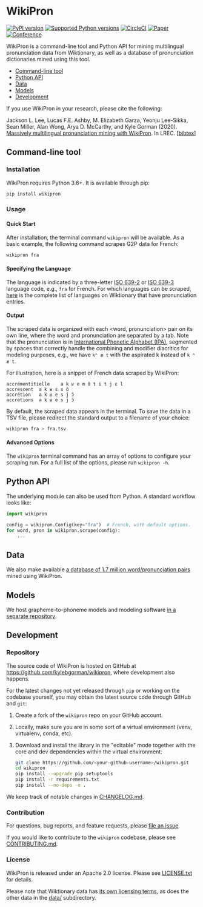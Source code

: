 WikiPron
========

[![PyPI
version](https://badge.fury.io/py/wikipron.svg)](https://pypi.org/project/wikipron)
[![Supported Python
versions](https://img.shields.io/pypi/pyversions/wikipron.svg)](https://pypi.org/project/wikipron)
[![CircleCI](https://circleci.com/gh/kylebgorman/wikipron/tree/master.svg?style=svg)](https://circleci.com/gh/kylebgorman/wikipron/tree/master)
[![Paper](http://img.shields.io/badge/paper-ACL:2020.lrec--1.521-B31B1B.svg)](https://www.aclweb.org/anthology/2020.lrec-1.521/)
[![Conference](http://img.shields.io/badge/LREC-2020-4b44ce.svg)](https://lrec2020.lrec-conf.org/en/)

WikiPron is a command-line tool and Python API for mining multilingual pronunciation
data from Wiktionary, as well as a database of pronunciation dictionaries mined using
this tool.

-   [Command-line tool](#command-line-tool)
-   [Python API](#python-api)
-   [Data](#data)
-   [Models](#models)
-   [Development](#development)

If you use WikiPron in your research, please cite the following:

Jackson L. Lee, Lucas F.E. Ashby, M. Elizabeth Garza, Yeonju Lee-Sikka, Sean Miller,
Alan Wong, Arya D. McCarthy, and Kyle Gorman (2020).
[Massively multilingual pronunciation mining with WikiPron](https://www.aclweb.org/anthology/2020.lrec-1.521/).
In LREC. [[bibtex](https://www.aclweb.org/anthology/2020.lrec-1.521.bib)]

Command-line tool
-----------------

### Installation

WikiPron requires Python 3.6+. It is available through pip:

```bash
pip install wikipron
```

### Usage

#### Quick Start

After installation, the terminal command `wikipron` will be available. As a
basic example, the following command scrapes G2P data for French:

```bash
wikipron fra
```

#### Specifying the Language

The language is indicated by a three-letter [ISO
639-2](https://en.wikipedia.org/wiki/List_of_ISO_639-2_codes) or [ISO
639-3](https://en.wikipedia.org/wiki/List_of_ISO_639-3_codes) language code,
e.g., `fra` for French. For which languages can be scraped,
[here](https://en.wiktionary.org/wiki/Category:Terms_with_IPA_pronunciation_by_language)
is the complete list of languages on Wiktionary that have pronunciation entries.

#### Output

The scraped data is organized with each \<word, pronunciation\> pair on its own
line, where the word and pronunciation are separated by a tab. Note that the
pronunciation is in [International Phonetic Alphabet
(IPA)](https://en.wikipedia.org/wiki/International_Phonetic_Alphabet), segmented
by spaces that correctly handle the combining and modifier diacritics for
modeling purposes, e.g., we have `kʰ æ t` with the aspirated k instead of
`k ʰ æ t`.

For illustration, here is a snippet of French data scraped by WikiPron:

```tsv
accrémentitielle    a k ʁ e m ɑ̃ t i t j ɛ l
accrescent  a k ʁ ɛ s ɑ̃
accrétion   a k ʁ e s j ɔ̃
accrétions  a k ʁ e s j ɔ̃
```

By default, the scraped data appears in the terminal. To save the data in a TSV
file, please redirect the standard output to a filename of your choice:

```bash
wikipron fra > fra.tsv
```

#### Advanced Options

The `wikipron` terminal command has an array of options to configure your
scraping run. For a full list of the options, please run `wikipron -h`.

Python API
----------

The underlying module can also be used from Python. A standard workflow looks
like:

```python
import wikipron

config = wikipron.Config(key="fra")  # French, with default options.
for word, pron in wikipron.scrape(config):
    ...
```

Data
----

We also make available [a database of 1.7 million word/pronunciation
pairs](https://github.com/kylebgorman/wikipron/tree/master/data/wikipron)
mined using WikiPron.

Models
------

We host grapheme-to-phoneme models and modeling software [in a separate
repository](https://github.com/kylebgorman/wikipron-modeling).

Development
-----------

### Repository

The source code of WikiPron is hosted on GitHub at
https://github.com/kylebgorman/wikipron, where development also happens.

For the latest changes not yet released through `pip` or working on the codebase
yourself, you may obtain the latest source code through GitHub and `git`:

1.  Create a fork of the `wikipron` repo on your GitHub account.

2.  Locally, make sure you are in some sort of a virtual environment (venv,
    virtualenv, conda, etc).

3.  Download and install the library in the "editable" mode together with the
    core and dev dependencies within the virtual environment:

    ```bash
    git clone https://github.com/<your-github-username>/wikipron.git
    cd wikipron
    pip install --upgrade pip setuptools
    pip install -r requirements.txt
    pip install --no-deps -e .
    ```

We keep track of notable changes in
[CHANGELOG.md](https://github.com/kylebgorman/wikipron/blob/master/CHANGELOG.md).

### Contribution

For questions, bug reports, and feature requests, please [file an
issue](https://github.com/kylebgorman/wikipron/issues).

If you would like to contribute to the `wikipron` codebase, please see
[CONTRIBUTING.md](https://github.com/kylebgorman/wikipron/blob/master/CONTRIBUTING.md).

### License

WikiPron is released under an Apache 2.0 license. Please see
[LICENSE.txt](https://github.com/kylebgorman/wikipron/blob/master/LICENSE.txt)
for details.

Please note that Wiktionary data has [its own licensing
terms](https://en.wiktionary.org/wiki/Wiktionary:Copyrights), as does the other
data in the
[data/](https://github.com/kylebgorman/wikipron/tree/master/data)
subdirectory.
